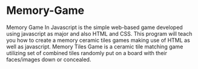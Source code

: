 # Memory-Game
Memory Game In Javascript is the simple web-based game developed using javascript as major and also HTML and CSS. This program will teach you how to create a memory ceramic tiles games making use of HTML as well as javascript. Memory Tiles Game is a ceramic tile matching game utilizing set of combined tiles randomly put on a board with their faces/images down or concealed.
